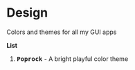 # Design
Colors and themes for all my GUI apps

**List**
1. <kbd>**Poprock**</kbd> - A bright playful color theme
